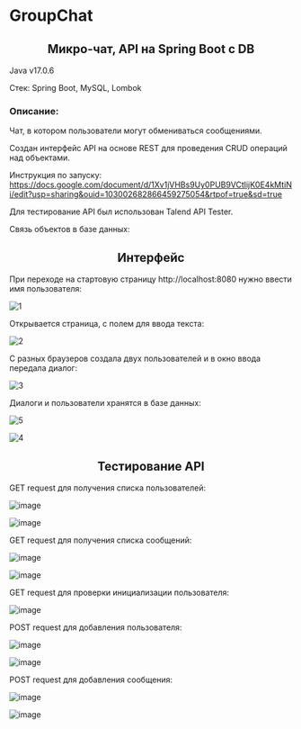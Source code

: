 # GroupChat
<h2 align="center">Микро-чат, API на Spring Boot c DB</h2>

Java v17.0.6

Стек: Spring Boot, MySQL, Lombok

<h3>Описание:</h3>
Чат, в котором пользователи могут обмениваться сообщениями.

Cоздан интерфейс API на основе REST для проведения CRUD операций над объектами. 


Инструкция по запуску: https://docs.google.com/document/d/1Xv1jVHBs9Uy0PUB9VCtlijK0E4kMtiNi/edit?usp=sharing&ouid=103002682866459275054&rtpof=true&sd=true


Для тестирование API был использован Talend API Tester.


Связь объектов в базе данных:


<h2 align="center">Интерфейс</h2>

При переходе на стартовую страницу http://localhost:8080 нужно ввести имя пользователя:


![1](https://user-images.githubusercontent.com/122821058/232856611-6abfc99b-b762-4643-94f3-9fe0ecef756c.png)


Открывается страница, с полем для ввода текста:


![2](https://user-images.githubusercontent.com/122821058/232800512-bf86f022-89af-48df-bc16-f60765dbba24.png)


С разных браузеров создала двух пользователей и в окно ввода передала диалог:


![3](https://user-images.githubusercontent.com/122821058/232856859-35ebfc67-2fea-4f3f-99c3-bd9ddf6110b6.png)


Диалоги и пользователи хранятся в базе данных:


![5](https://user-images.githubusercontent.com/122821058/232857828-3a4aa840-c68b-4d4f-bc92-a153d65b34ba.png)


![4](https://user-images.githubusercontent.com/122821058/232857899-fe081de4-37a9-46f5-a29a-aa5ec537d11b.png)



<h2 align="center">Тестирование API</h2>

GET request для получения списка пользователей:

![image](https://user-images.githubusercontent.com/122821058/232859081-1b3d2c82-2121-4e19-b84c-6e6ffdca8f80.png)


![image](https://user-images.githubusercontent.com/122821058/232859632-340b2a27-0dea-4fec-883b-91956abe244d.png)


GET request для получения списка сообщений:


![image](https://user-images.githubusercontent.com/122821058/232860111-cb9c7766-430d-487d-8081-93e20a60bb69.png)


![image](https://user-images.githubusercontent.com/122821058/232860317-eee7d1fe-f3cb-496e-9da2-b4c2227f95b3.png)


GET request для проверки инициализации пользователя:


![image](https://user-images.githubusercontent.com/122821058/232860589-e5bb751d-8f74-4a87-aa67-9f928a74ca36.png)


POST request для добавления пользователя:


![image](https://user-images.githubusercontent.com/122821058/232861359-7e04646c-c1b1-41ce-863c-5a7e6b184bdc.png)


![image](https://user-images.githubusercontent.com/122821058/232861495-736818ca-47f8-414d-b4d4-1db6d21acd5b.png)



POST request для добавления сообщения:


![image](https://user-images.githubusercontent.com/122821058/232873878-59a23afd-643a-4ab6-b8bb-7fd3b1a0c6bf.png)


![image](https://user-images.githubusercontent.com/122821058/232873949-20acd717-6faa-4d32-9daf-108610a7e47f.png)
